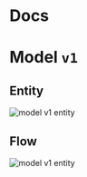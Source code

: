 # Docs

# Model `v1`

## Entity

![model v1 entity](http://www.plantuml.com/plantuml/proxy?cache=no&src=https://raw.githubusercontent.com/opsway/nodal/master/docs/v1/entity.puml)

## Flow
![model v1 entity](http://www.plantuml.com/plantuml/proxy?cache=no&src=https://raw.githubusercontent.com/opsway/nodal/master/docs/v1/flow.puml)
